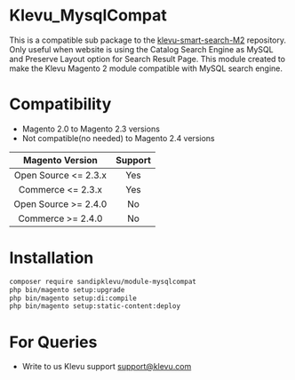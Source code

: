 # Klevu_MysqlCompat
This is a compatible sub package to the [klevu-smart-search-M2](https://github.com/klevu/klevu-smart-search-M2) repository. 
Only useful when website is using the Catalog Search Engine as MySQL and Preserve Layout option for Search Result Page.
This module created to make the Klevu Magento 2 module compatible with MySQL search engine.

# Compatibility
- Magento 2.0 to Magento 2.3 versions
- Not compatible(no needed) to Magento 2.4 versions

| Magento Version | Support |
| :----: | :----: | 
| Open Source \<= 2.3.x | Yes
| Commerce <= 2.3.x | Yes |
| Open Source >= 2.4.0 | No |
| Commerce >= 2.4.0 | No | 

# Installation

```bash
composer require sandipklevu/module-mysqlcompat
php bin/magento setup:upgrade
php bin/magento setup:di:compile 
php bin/magento setup:static-content:deploy
```


# For Queries
- Write to us Klevu support support@klevu.com 


